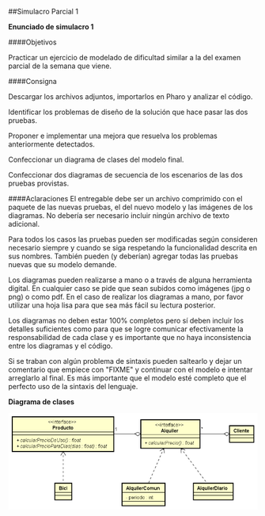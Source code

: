 ##Simulacro Parcial 1

**Enunciado de simulacro 1**

####Objetivos

Practicar un ejercicio de modelado de dificultad similar a la del examen parcial de la semana que viene.

####Consigna

Descargar los archivos adjuntos, importarlos en Pharo y analizar el código.

Identificar los problemas de diseño de la solución que hace pasar las dos pruebas.

Proponer e implementar una mejora que resuelva los problemas anteriormente detectados.

Confeccionar un diagrama de clases del modelo final.

Confeccionar dos diagramas de secuencia de los escenarios de las dos pruebas provistas.


####Aclaraciones
El entregable debe ser un archivo comprimido con el paquete de las nuevas pruebas, el del nuevo modelo y las imágenes de los diagramas. No debería ser necesario incluir ningún archivo de texto adicional.

Para todos los casos las pruebas pueden ser modificadas según consideren necesario siempre y cuando se siga respetando la funcionalidad descrita en sus nombres. También pueden (y deberían) agregar todas las pruebas nuevas que su modelo demande.

Los diagramas pueden realizarse a mano o a través de alguna herramienta digital. En cualquier caso se pide que sean subidos como imágenes (jpg o png) o como pdf. En el caso de realizar los diagramas a mano, por favor utilizar una hoja lisa para que sea más fácil su lectura posterior.

Los diagramas no deben estar 100% completos pero sí deben incluir los detalles suficientes como para que se logre comunicar efectivamente la responsabilidad de cada clase y es importante que no haya inconsistencia entre los diagramas y el código.

Si se traban con algún problema de sintaxis pueden saltearlo y dejar un comentario que empiece con "FIXME" y continuar con el modelo e intentar arreglarlo al final. Es más importante que el modelo esté completo que el perfecto uso de la sintaxis del lenguaje.

**Diagrama de clases**


![Diagrama](https://github.com/Lukas-De-Angelis-Riva/TPs-individuales-Algoritmos-y-programacion-III/blob/master/SimulacroParcial/Class%20Diagram.png)
